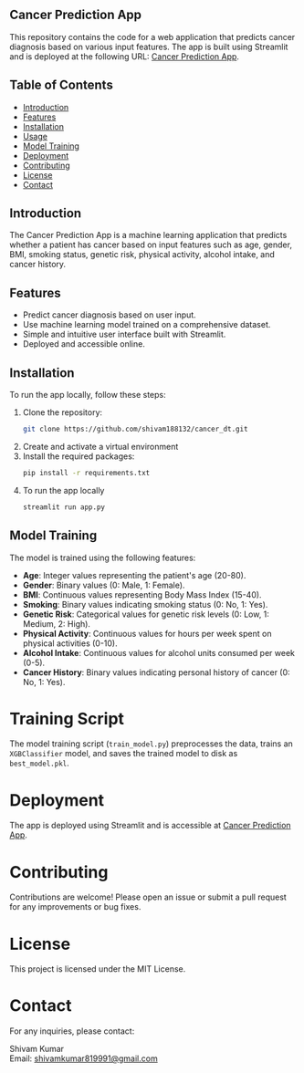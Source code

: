 ## Cancer Prediction App

This repository contains the code for a web application that predicts cancer diagnosis based on various input features. The app is built using Streamlit and is deployed at the following URL: [Cancer Prediction App](https://shivam-krcancerdetectionsystem.streamlit.app/).

## Table of Contents
- [Introduction](#introduction)
- [Features](#features)
- [Installation](#installation)
- [Usage](#usage)
- [Model Training](#model-training)
- [Deployment](#deployment)
- [Contributing](#contributing)
- [License](#license)
- [Contact](#contact)

## Introduction
The Cancer Prediction App is a machine learning application that predicts whether a patient has cancer based on input features such as age, gender, BMI, smoking status, genetic risk, physical activity, alcohol intake, and cancer history.

## Features
- Predict cancer diagnosis based on user input.
- Use machine learning model trained on a comprehensive dataset.
- Simple and intuitive user interface built with Streamlit.
- Deployed and accessible online.

## Installation
To run the app locally, follow these steps:

1. Clone the repository:
   ```bash
   git clone https://github.com/shivam188132/cancer_dt.git
2. Create and activate a virtual environment
3. Install the required packages:
   ```bash
   pip install -r requirements.txt
4. To run the app locally
   ```bash
   streamlit run app.py

## Model Training

The model is trained using the following features:

- **Age**: Integer values representing the patient's age (20-80).
- **Gender**: Binary values (0: Male, 1: Female).
- **BMI**: Continuous values representing Body Mass Index (15-40).
- **Smoking**: Binary values indicating smoking status (0: No, 1: Yes).
- **Genetic Risk**: Categorical values for genetic risk levels (0: Low, 1: Medium, 2: High).
- **Physical Activity**: Continuous values for hours per week spent on physical activities (0-10).
- **Alcohol Intake**: Continuous values for alcohol units consumed per week (0-5).
- **Cancer History**: Binary values indicating personal history of cancer (0: No, 1: Yes).

# Training Script

The model training script (`train_model.py`) preprocesses the data, trains an `XGBClassifier` model, and saves the trained model to disk as `best_model.pkl`.

# Deployment

The app is deployed using Streamlit and is accessible at [Cancer Prediction App](https://shivam-krcancerdetectionsystem.streamlit.app/).

# Contributing

Contributions are welcome! Please open an issue or submit a pull request for any improvements or bug fixes.

# License

This project is licensed under the MIT License.

# Contact

For any inquiries, please contact:

Shivam Kumar  
Email: shivamkumar819991@gmail.com



